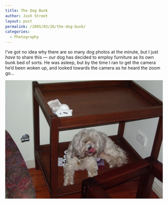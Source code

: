 ```yaml
---
title: The Dog Bunk
author: Josh Street
layout: post
permalink: /2005/03/26/the-dog-bunk/
categories:
  - Photography
---
```

I&#8217;ve got no idea why there are so many dog photos at the minute, but I just *have* to share this &#8212; our dog has decided to employ furniture as its own bunk bed of sorts. He was asleep, but by the time I ran to get the camera he&#8217;d been woken up, and looked towards the camera as he heard the zoom go&#8230;

![Our dog, on his dog bunk.][1]

 [1]: /blog/wp-content/2005/03/dogbunk.jpg